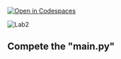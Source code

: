 [![Open in Codespaces](https://classroom.github.com/assets/launch-codespace-2972f46106e565e64193e422d61a12cf1da4916b45550586e14ef0a7c637dd04.svg)](https://classroom.github.com/open-in-codespaces?assignment_repo_id=15357499)
<!--
[Link to Chap 5 Lab4](https://docs.google.com/presentation/d/1r3h2R9JwK9HK_U2Ia-zncL0BSjHV6Giu6ugNJ6yZpgc/edit#slide=id.g16b5233a379_0_34) -->

![Lab2](https://nimbus-screenshots.s3.amazonaws.com/s/e42d26504ae3323203abbb8f6b629330.png)

## Compete the "main.py"
